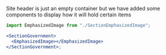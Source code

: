 Site header is just an empty container but we have added some components to display how it will hold certain items

```jsx
import EmphasizedImage from "./SectionEmphasizedImage";

<SectionGovernment>
  <EmphasizedImage></EmphasizedImage>
</SectionGovernment>;
```
